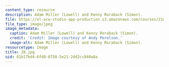 ```yaml
---
content_type: resource
description: Adam Miller (Lowell) and Kenny Roraback (Simon).
file: https://ol-ocw-studio-app-production.s3.amazonaws.com/courses/21m-873-theater-arts-topics-fall-2004-january-iap-2005/81b17bd46fd887585e212dd2cc840a8a_28.jpg
file_type: image/jpeg
image_metadata:
  caption: Adam Miller (Lowell) and Kenny Roraback (Simon).
  credit: 'Credit: Image courtesy of Andy Perelson.'
  image-alt: Adam Miller (Lowell) and Kenny Roraback (Simon).
resourcetype: Image
title: 28.jpg
uid: 81b17bd4-6fd8-8758-5e21-2dd2cc840a8a
---
```

